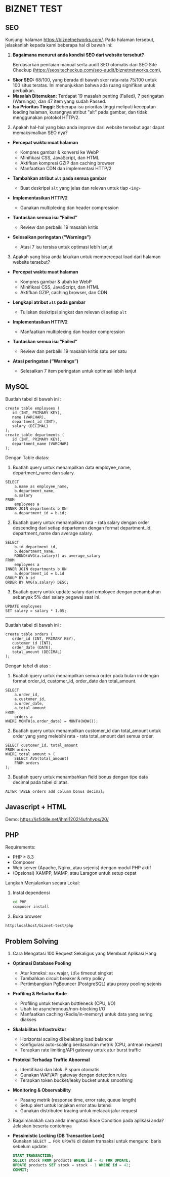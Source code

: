 
# BIZNET TEST

## SEO

Kunjungi halaman https://biznetnetworks.com/. Pada halaman tersebut, jelaskanlah kepada kami beberapa hal di bawah ini:

1. **Bagaimana menurut anda kondisi SEO dari website tersebut?**

    Berdasarkan penilaian manual serta audit SEO otomatis dari SEO Site Checkup
(https://seositecheckup.com/seo-audit/biznetnetworks.com),
    
*   **Skor SEO:** 68/100, yang berada di bawah skor rata-rata 75/100 untuk 100 situs teratas. Ini menunjukkan bahwa ada ruang signifikan untuk perbaikan.
*   **Masalah Ditemukan:** Terdapat 19 masalah penting (Failed), 7 peringatan (Warnings), dan 47 item yang sudah Passed.
*   **Isu Prioritas Tinggi:** Beberapa isu prioritas tinggi meliputi kecepatan loading halaman, kurangnya atribut "alt" pada gambar, dan tidak menggunakan protokol HTTP/2.


2. Apakah hal-hal yang bisa anda improve dari website tersebut agar dapat memaksimalkan SEO nya?

- **Percepat waktu muat halaman**  
  - Kompres gambar & konversi ke WebP  
  - Minifikasi CSS, JavaScript, dan HTML  
  - Aktifkan kompresi GZIP dan caching browser  
  - Manfaatkan CDN dan implementasi HTTP/2  

- **Tambahkan atribut `alt` pada semua gambar**  
  - Buat deskripsi `alt` yang jelas dan relevan untuk tiap `<img>`  

- **Implementasikan HTTP/2**  
  - Gunakan multiplexing dan header compression  

- **Tuntaskan semua isu “Failed”**  
  - Review dan perbaiki 19 masalah kritis  

- **Selesaikan peringatan (“Warnings”)**  
  - Atasi 7 isu tersisa untuk optimasi lebih lanjut  

3. Apakah yang bisa anda lakukan untuk mempercepat load dari halaman website tersebut?

- **Percepat waktu muat halaman**  
  - Kompres gambar & ubah ke WebP  
  - Minifikasi CSS, JavaScript, dan HTML  
  - Aktifkan GZIP, caching browser, dan CDN  

- **Lengkapi atribut `alt` pada gambar**  
  - Tuliskan deskripsi singkat dan relevan di setiap `alt`  

- **Implementasikan HTTP/2**  
  - Manfaatkan multiplexing dan header compression  

- **Tuntaskan semua isu “Failed”**  
  - Review dan perbaiki 19 masalah kritis satu per satu  

- **Atasi peringatan (“Warnings”)**  
  - Selesaikan 7 item peringatan untuk optimasi lebih lanjut  

## MySQL
Buatlah tabel di bawah ini : 
```
create table employees (
   id (INT, PRIMARY KEY),
   name (VARCHAR),
   department_id (INT),
   salary (DECIMAL)
);
create table departments (
   id (INT, PRIMARY KEY),
   department_name (VARCHAR)
);
```
Dengan Table diatas:

1. Buatlah query untuk menampilkan data employee_name, department_name dan salary.
```
SELECT
	a.name as employee_name,
	b.department_name,
	a.salary
FROM
	employees a
INNER JOIN departments b ON
	a.department_id = b.id;
```    

2. Buatlah query untuk menampilkan rata - rata salary dengan order descending dari setiap departemen dengan format department_id, department_name dan average salary.
```
SELECT
	b.id department_id,
	b.department_name,
	ROUND(AVG(a.salary)) as average_salary
FROM
	employees a
INNER JOIN departments b ON
	a.department_id = b.id
GROUP BY b.id
ORDER BY AVG(a.salary) DESC;
```

3. Buatlah query untuk update salary dari employee dengan penambahan sebanyak 5% dari salary pegawai saat ini.
```
UPDATE employees
SET salary = salary * 1.05;
```
--- 
Buatlah tabel di bawah ini : 
```
create table orders (
   order_id (INT, PRIMARY KEY),
   customer_id (INT),
   order_date (DATE),
   total_amount (DECIMAL)
);
```
Dengan tabel di atas : 

1. Buatlah query untuk menampilkan semua order pada bulan ini dengan format order_id, customer_id, order_date dan total_amount.
```
SELECT
	a.order_id,
	a.customer_id,
	a.order_date,
	a.total_amount
FROM
	orders a
WHERE MONTH(a.order_date) = MONTH(NOW());
```    

2. Buatlah query untuk menampilkan customer_id dan total_amount untuk order yang yang melebihi rata - rata total_amount dari semua order.
```
SELECT customer_id, total_amount
FROM orders
WHERE total_amount > (
    SELECT AVG(total_amount)
    FROM orders
);
```

3. Buatlah query untuk menambahkan field bonus dengan tipe data decimal pada tabel di atas.
```
ALTER TABLE orders add column bonus decimal;
```

## Javascript + HTML

Demo:
https://jsfiddle.net/jhml1202/4ufnhyps/20/

## PHP

Requirements:
- PHP ≥ 8.3  
- Composer  
- Web server (Apache, Nginx, atau sejenis) dengan modul PHP aktif  
- (Opsional) XAMPP, MAMP, atau Laragon untuk setup cepat  

Langkah Menjalankan secara Lokal:

1. Instal dependensi
   ```bash
   cd PHP
   composer install
   
2. Buka browser
  ```  
  http:localhost/biznet-test/php
  ```
## Problem Solving

1. Cara Mengatasi 100 Request Sekaligus yang Membuat Aplikasi Hang

- **Optimasi Database Pooling**  
  - Atur koneksi: `max` wajar, `idle` timeout singkat  
  - Tambahkan circuit breaker & retry policy  
  - Pertimbangkan PgBouncer (PostgreSQL) atau proxy pooling sejenis  

- **Profiling & Refactor Kode**  
  - Profiling untuk temukan bottleneck (CPU, I/O)  
  - Ubah ke asynchronous/non-blocking I/O  
  - Manfaatkan caching (Redis/in-memory) untuk data yang sering diakses  

- **Skalabilitas Infrastruktur**  
  - Horizontal scaling di belakang load balancer  
  - Konfigurasi auto-scaling berdasarkan metrik (CPU, antrean request)  
  - Terapkan rate limiting/API gateway untuk atur burst traffic  

- **Proteksi Terhadap Traffic Abnormal**  
  - Identifikasi dan blok IP spam otomatis  
  - Gunakan WAF/API gateway dengan detection rules  
  - Terapkan token bucket/leaky bucket untuk smoothing  

- **Monitoring & Observability**  
  - Pasang metrik (response time, error rate, queue length)  
  - Setup alert untuk lonjakan error atau latensi  
  - Gunakan distributed tracing untuk melacak jalur request  

2. Bagaimanakah cara anda mengatasi Race Condition pada aplikasi anda? Jelaskan beserta contohnya

- **Pessimistic Locking (DB Transaction Lock)**  
  Gunakan `SELECT … FOR UPDATE` di dalam transaksi untuk mengunci baris sebelum update:  
  ```sql
  START TRANSACTION;
  SELECT stock FROM products WHERE id = 42 FOR UPDATE;
  UPDATE products SET stock = stock - 1 WHERE id = 42;
  COMMIT;
